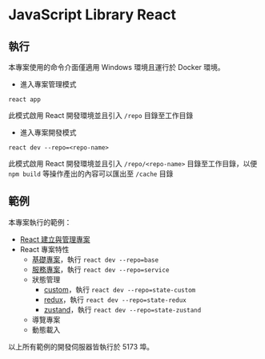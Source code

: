# JavaScript Library React

## 執行

本專案使用的命令介面僅適用 Windows 環境且運行於 Docker 環境。

+ 進入專案管理模式
```
react app
```

此模式啟用 React 開發環境並且引入 ```/repo``` 目錄至工作目錄

+ 進入專案開發模式
```
react dev --repo=<repo-name>
```

此模式啟用 React 開發環境並且引入 ```/repo/<repo-name>``` 目錄至工作目錄，以便 ```npm build``` 等操作產出的內容可以匯出至 ```/cache``` 目錄

## 範例

本專案執行的範例：

+ [React 建立與管理專案](./repo/readme.md)
+ React 專案特性
    - [基礎專案](./repo/base/README.md)，執行 ```react dev --repo=base```
    - [服務專案](./repo/service/README.md)，執行 ```react dev --repo=service```
    - 狀態管理
        + [custom](./repo/state-custom/README.md)，執行 ```react dev --repo=state-custom```
        + [redux](./repo/state-redux/README.md)，執行 ```react dev --repo=state-redux```
        + [zustand](./repo/state-zustand/README.md)，執行 ```react dev --repo=state-zustand```
    - 導覽專案
    - 動態載入

以上所有範例的開發伺服器皆執行於 5173 埠。
